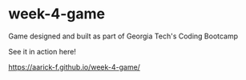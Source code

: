 # week-4-game
Game designed and built as part of Georgia Tech's Coding Bootcamp


See it in action here!

https://aarick-f.github.io/week-4-game/
